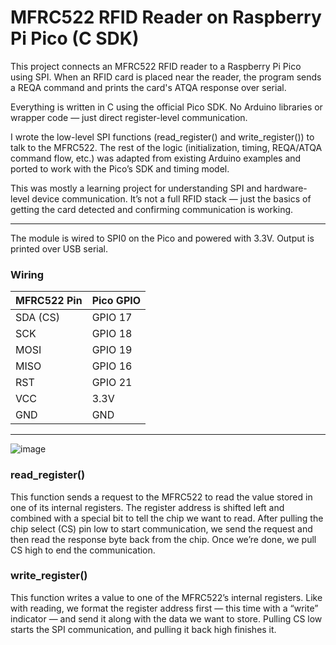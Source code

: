 # MFRC522 RFID Reader on Raspberry Pi Pico (C SDK)
This project connects an MFRC522 RFID reader to a Raspberry Pi Pico using SPI. When an RFID card is placed near the reader, the program sends a REQA command and prints the card's ATQA response over serial.

Everything is written in C using the official Pico SDK. No Arduino libraries or wrapper code — just direct register-level communication.

I wrote the low-level SPI functions (read_register() and write_register()) to talk to the MFRC522. The rest of the logic (initialization, timing, REQA/ATQA command flow, etc.) was adapted from existing Arduino examples and ported to work with the Pico’s SDK and timing model.

This was mostly a learning project for understanding SPI and hardware-level device communication. It’s not a full RFID stack — just the basics of getting the card detected and confirming communication is working.

--- 

The module is wired to SPI0 on the Pico and powered with 3.3V. Output is printed over USB serial.

### Wiring
	
	
| MFRC522 Pin  | Pico GPIO |
|--------------|-----------|
| SDA (CS)     | GPIO 17   |
| SCK          | GPIO 18   |
| MOSI         | GPIO 19   |
| MISO         | GPIO 16   |
| RST          | GPIO 21   |
| VCC          | 3.3V      |
| GND          | GND       |

--- 

![image](https://github.com/user-attachments/assets/19fa6276-0f14-4e63-a0c3-d073e7b1ee92)

### read_register()
This function sends a request to the MFRC522 to read the value stored in one of its internal registers. The register address is shifted left and combined with a special bit to tell the chip we want to read. After pulling the chip select (CS) pin low to start communication, we send the request and then read the response byte back from the chip. Once we’re done, we pull CS high to end the communication.

### write_register()
This function writes a value to one of the MFRC522’s internal registers. Like with reading, we format the register address first — this time with a “write” indicator — and send it along with the data we want to store. Pulling CS low starts the SPI communication, and pulling it back high finishes it.
